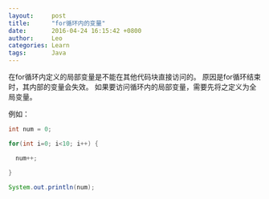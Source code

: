 ```yaml
---
layout:     post
title:      "for循环内的变量"
date:       2016-04-24 16:15:42 +0800
author:     Leo
categories: Learn
tags:       Java
---
```

在for循环内定义的局部变量是不能在其他代码块直接访问的。
原因是for循环结束时，其内部的变量会失效。
如果要访问循环内的局部变量，需要先将之定义为全局变量。

例如：

```java
int num = 0;

for(int i=0; i<10; i++) {

  num++;

}

System.out.println(num);
```
